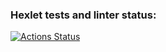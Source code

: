 ### Hexlet tests and linter status:
[![Actions Status](https://github.com/NikRatushnyak/php-project-45/actions/workflows/hexlet-check.yml/badge.svg)](https://github.com/NikRatushnyak/php-project-45/actions)